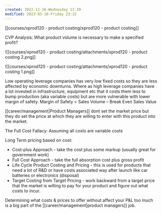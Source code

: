 ```yaml
---
created: 2022-11-16-Wednesday 11:39
modified: 2023-03-10-Friday 23:15
---
```


[[courses/xprod120 - product costing/xprod120 - product costing]]

CVP Analysis: What product volume is necessary to make a specified profit?

![[courses/xprod120 - product costing/attachments/xprod120 - product costing 2.png]]

![[courses/xprod120 - product costing/attachments/xprod120 - product costing 1.png]]

Low operating leverage companies has very low fixed costs so they are less affected by economic downturns. Where as high leverage companies have a lot invested in infrastructure, equipment etc that it costs them less to bump production (aka variable costs) but are more vulnerable with lower margin of safety.
Margin of Safety = Sales Volume – Break Even Sales Value

[[career/management|Product Managers]] dont set the market price but they do set the price at which they are willing to enter with this product into the market.

The Full Cost Fallacy: Assuming all costs are variable costs

Long Term pricing based on cost:

- Cost-plus Approach - take the cost plus some markup (usually great for government work)
- Full Cost Approach - take the full absorption cost plus gross profit
- Life Cycle Product Costing and Pricing - this is used for products that need a lot of R&D or have costs associated way after launch like car batteries or electronics (disposal)
- Target Costing from Target Pricing - work backward from a target price that the market is willing to pay for your product and figure out what costs to incur.

Determining what costs & prices to offer without affect your P&L too much is a big part of the [[career/management|product managers]] job.
